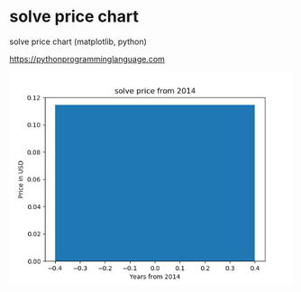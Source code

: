 # solve price chart 

solve price chart (matplotlib, python)

https://pythonprogramminglanguage.com

<img src='chart.png'>
